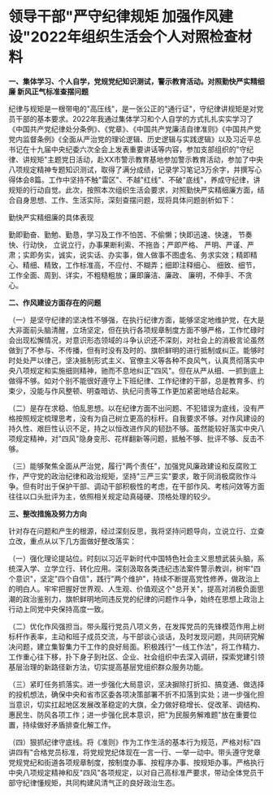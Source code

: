 # 领导干部"严守纪律规矩 加强作风建设"2022年组织生活会个人对照检查材料

**一、集体学习、个人自学，党规党纪知识测试，警示教育活动。对照勤快严实精细廉
新风正气标准查摆问题**

纪律与规矩是一根带电的"高压线"，是一张公正的"通行证"，守纪律讲规矩是对党员干部的基本要求。2022年我通过集体学习和个人自学的方式扎扎实实学习了《中国共产党纪律处分条例》、《党章》、《中国共产党廉洁自律准则》《中国共产党党内监督条例》《全面从严治党的理论逻辑、历史逻辑与实践逻辑》以及习近平总书记在十九届中央纪委六次全会上发表重要讲话等内容，参加支部组织的"守纪律、讲规矩"主题党日活动，赴XX市警示教育基地参加警示教育活动，参加了中央八项规定精神专题知识测试，取得了满分成绩，记录学习笔记3万余字，并撰写心得体会8篇。工作中坚持不触"雷区"、不越"红线"、不破"底线"，养成守纪律，讲规矩的行动自觉。此次，按照本次组织生活会要求，对照勤快严实精细廉方面，结合自身思想、工作、生活实际，深刻查摆问题，现将具体问题剖析如下：

勤快严实精细廉的具体表现

勤即勤奋、勤勉、勤恳，学习及工作不怕苦、不偷懒；快即迅速、快速，
节奏快、行动快， 立说立行，办事果断利索、不拖沓；严即严格、
严明、严谨、严肃；实即务实，诚实，说实话、办实事，做人做事不图虚名、务求实效；精即精心、精细、精致，工作标准高，不应付、不糊弄；细即注释细心、
细致、细节，工作全面、周到、详实，不粗糙粗放；廉即廉洁、廉政、
廉明，不伸手、不贪心。

**二、作风建设方面存在的问题**

（一）是坚守纪律的坚决性不够强，在执行纪律方面，能够坚定地维护党，在大是大非面前头脑清醒，立场坚定，但在执行各项规章制度方面不够严格，工作忙碌时会出现松懈情况，对意识形态领域的斗争认识还不深刻，对社会上的消极言论虽然做到了不参与、不传播，但有时没有及时的、旗帜鲜明的进行抵制或纠正。能够时时处处严以律己，坚决抵制形式主义、官僚主义等各种不良风气，认真贯彻落实中央八项规定和实施细则精神，驰而不息地纠正"四风"。但在从严从细、一抓到底上做得不够。如对个别不能很好遵守上下班纪律、工作纪律的干部，总是教育多、约束少，没能与作风整顿、明查暗访、执纪问责等工作更加紧密地结合起来。

（二）是存在求稳、怕乱思想。以在纪律方面不出问题、不犯错误为底线，没有严格按照规定梳理思考，没有为自己树立更高的标杆。自我要求不够。对作风建设的持久性、艰巨性认识不足，持之以恒改进作风的韧劲不够。虽然能较好落实中央八项规定精神，对"四风"隐身变形、花样翻新等问题，抵触不够、批评不够、反击不够。

（三）能够聚焦全面从严治党，履行"两个责任"，加强党风廉政建设和反腐败工作，严守党的政治纪律和政治规矩，坚持"三严三实"要求，敢于同消极腐败作斗争。但有时出于保护干部、调动干部积极性的考虑，在干部作风、考核问效等方面往往以口头批评为主，依照相关规定动真碰硬、顶格处理的较少。

**三、整改措施及努力方向**

针对存在问题和产生的根源，经过深刻反思，我将坚持问题导向，立说立行、立查立改，重点从以下几方面做好整改落实：

（一）强化理论提站位。时刻以习近平新时代中国特色社会主义思想武装头脑，系统深入学、立学立行、转化应用。深刻汲取各类违纪违法案件警示教训，树牢"四个意识"，坚定"四个自信"，践行"两个维护"，持续不断提高党性修养，做政治上的明白人。牢牢把握好世界观、人生观、价值观这个"总开关"，提高对消极负面思潮的政治鉴别力，旗帜鲜明地同违反党的纪律的问题作斗争，始终在思想上政治上行动上同党中央保持高度一致。

（二）优化作风强担当。带头履行党员八项义务，在发挥党员的先锋模范作用上树标杆作表率，主动和班子成员交流，与干部谈心谈话，及时发现问题，共同研究解决问题，建立集智集力干工作的良好局面。积极践行"一线工作法"，将工作精力、工作重心往下移，扑下身子到社区、企业、社会组织中去深入调研，探索党建引领基层治理的新路径新方法，切实提高基层党组织群众服务功能。

（三）紧盯任务抓落实。进一步强化大局意识，坚决摒除打折扣、搞变通、做选择的投机想法，确保中央和省市区委各项决策部署不折不扣落到实处；进一步强化担当意识，切实扛起地区发展改革稳定的大旗，全力做好稳增长、促改革、调结构、惠民生、防风各项工作；进一步强化民本意识，把"为民服务解难题"放在重要位置，持续做好矛盾排查化解工作。

（四）狠抓纪律守底线。将《准则》作为工作生活的基本行为规范，严格对标"四讲四有"合格党员标准，将党规党纪体现在一言一行、一举一动中。带头遵守党章党规党纪和街道各项规章制度，按制度办事、按程序办事、按规矩办事。严格执行中央八项规定精神和反"四风"各项规定，以对自己高标准严要求，带动全体党员干部守纪律懂规矩，共同构建风清气正的良好政治生态。
